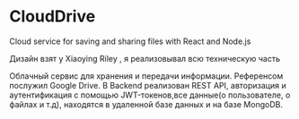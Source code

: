 # CloudDrive
Cloud service for saving and sharing files with React and Node.js
<p>Дизайн взят у Xiaoying Riley , я реализовывал всю техническую часть</p>
<p>Облачный сервис для хранения и передачи информации. Референсом послужил Google Drive. В Backend реализован REST API, авторизация и аутентификация с помощью JWT-токенов,все данные(о пользователе, о файлах и т.д), находятся в удаленной базе данных и на базе MongoDB.</p>

